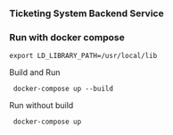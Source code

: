 ### Ticketing System Backend Service





### Run with docker compose
```aidl
export LD_LIBRARY_PATH=/usr/local/lib
```
Build and Run
```
 docker-compose up --build
```

Run without build
````aidl
 docker-compose up
````
